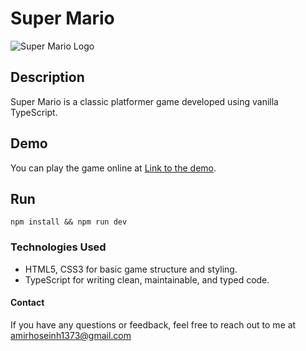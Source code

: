 # Super Mario

![Super Mario Logo](./public/favicon.ico)

## Description

Super Mario is a classic platformer game developed using vanilla TypeScript.

## Demo

You can play the game online at [Link to the demo](https://super-mario-game-amirhoseinh73.netlify.app/).

## Run

```
npm install && npm run dev
```

### Technologies Used

-   HTML5, CSS3 for basic game structure and styling.
-   TypeScript for writing clean, maintainable, and typed code.

#### Contact

If you have any questions or feedback, feel free to reach out to me at amirhoseinh1373@gmail.com
